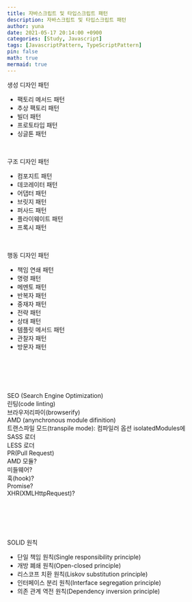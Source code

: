```yaml
---
title: 자바스크립트 및 타입스크립트 패턴
description: 자바스크립트 및 타입스크립트 패턴
author: yuna
date: 2021-05-17 20:14:00 +0900
categories: [Study, Javascript]
tags: [JavascriptPattern, TypeScriptPattern]
pin: false
math: true
mermaid: true
---
```


생성 디자인 패턴
- 팩토리 메서드 패턴
- 추상 팩토리 패턴
- 빌더 패턴
- 프로토타입 패턴
- 싱글톤 패턴

<br/>

구조 디자인 패턴
- 컴포지트 패턴
- 데코레이터 패턴
- 어댑터 패턴
- 브릿지 패턴
- 퍼사드 패턴
- 플라이웨이트 패턴
- 프록시 패턴

<br/>

행동 디자인 패턴
- 책임 연쇄 패턴
- 명령 패턴
- 메멘토 패턴
- 반복자 패턴
- 중재자 패턴
- 전략 패턴
- 상태 패턴
- 템플릿 메서드 패턴
- 관찰자 패턴
- 방문자 패턴

<br/>
<br/>
<br/>
<br/>

SEO (Search Engine Optimization)  
린팅(code linting)  
브라우저리파이(browserify)  
AMD (anynchronous module difinition)  
트랜스파일 모드(transpile mode): 컴파일러 옵션 isolatedModules에   
SASS 로더  
LESS 로더  
PR(Pull Request)  
AMD 모듈?  
미들웨어?  
훅(hook)?  
Promise?  
XHR(XMLHttpRequest)?

<br/>
<br/>
<br/>
<br/>

SOLID 원칙
- 단일 책임 원칙(Single responsibility principle)
- 개방 폐쇄 원칙(Open-closed principle)
- 리스코프 치환 원칙(Liskov substitution principle)
- 인터페이스 분리 원칙(Interface segregation principle)
- 의존 관계 역전 원칙(Dependency inversion principle)
